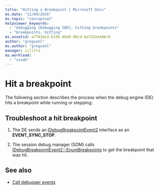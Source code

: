 ```yaml
---
title: "Hitting a Breakpoint | Microsoft Docs"
ms.date: "11/04/2016"
ms.topic: "conceptual"
helpviewer_keywords:
  - "debugging [Debugging SDK], hitting breakpoints"
  - "breakpoints, hitting"
ms.assetid: a77816e3-b15b-46a0-90cd-be7242e4d6c9
author: "gregvanl"
ms.author: "gregvanl"
manager: jillfra
ms.workload:
  - "vssdk"
---
```

# Hit a breakpoint
The following section describes the process when the debug engine (DE) hits a breakpoint while running or stepping:

## Troubleshoot a hit breakpoint

1. The DE sends an [IDebugBreakpointEvent2](../../extensibility/debugger/reference/idebugbreakpointevent2.md) interface as an **EVENT_SYNC_STOP**.

2. The session debug manager (SDM) calls [IDebugBreakpointEvent2:::EnumBreakpoints](../../extensibility/debugger/reference/idebugbreakpointevent2-enumbreakpoints.md) to get the breakpoint that was hit.

## See also
- [Call debugger events](../../extensibility/debugger/calling-debugger-events.md)
